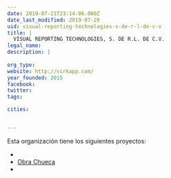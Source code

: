 ```yaml
---
date: 2019-07-21T23:14:06.000Z
date_last_modified: 2019-07-29
uid: visual-reporting-technologies-s-de-r-l-de-c-v
title: |
  VISUAL REPORTING TECHNOLOGIES, S. DE R.L. DE C.V.
legal_name: 
description: |
  
org_type: 
website: http://virkapp.com/
year_founded: 2015
facebook: 
twitter: 
tags:

cities: 


---
```


Esta organización tiene los siguientes proyectos:

- [](/proyectos/obra-chueca)
- [Obra Chueca](/proyectos/obra-chueca)
- [](/proyectos/observatorio-de-prisiones)
